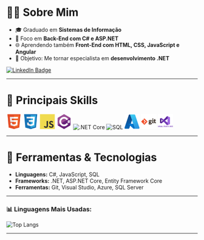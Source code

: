 # 👨‍💻 Sobre Mim

- 🎓 Graduado em **Sistemas de Informação**
- 🚀 Foco em **Back-End com C# e ASP.NET**
- 🌐 Aprendendo também **Front-End com HTML, CSS, JavaScript e Angular**
- 🎯 Objetivo: Me tornar especialista em **desenvolvimento .NET**

<div id="badges">
  <a href="https://www.linkedin.com/in/rafael-clare/" target="_blank">
    <img src="https://img.shields.io/badge/LinkedIn-blue?style=for-the-badge&logo=linkedin&logoColor=white" alt="LinkedIn Badge"/>
  </a>  
</div>

---

# 🚀 Principais Skills

<div> 
  <img src="https://github.com/devicons/devicon/blob/master/icons/html5/html5-original.svg" title="HTML5" alt="HTML" width="40" height="40"/>  
  <img src="https://github.com/devicons/devicon/blob/master/icons/css3/css3-original.svg" title="CSS3" alt="CSS" width="40" height="40"/>  
  <img src="https://github.com/devicons/devicon/blob/master/icons/javascript/javascript-original.svg" title="JavaScript" alt="JavaScript" width="40" height="40"/>  
  <img src="https://github.com/devicons/devicon/blob/master/icons/csharp/csharp-original.svg" title="C#" alt="C#" width="40" height="40"/>  
  <img src="https://icon.icepanel.io/Technology/svg/.NET-core.svg" title=".NET Core" alt=".NET Core" width="40" height="40"/>  
  <img src="https://img.icons8.com/external-soft-fill-juicy-fish/60/external-sql-servers-and-networks-soft-fill-soft-fill-juicy-fish.png" title="SQL" alt="SQL" width="40" height="40"/>  
  <img src="https://raw.githubusercontent.com/devicons/devicon/master/icons/azure/azure-original.svg" title="Azure" alt="Azure" width="40" height="40"/>  
  <img src="https://raw.githubusercontent.com/devicons/devicon/master/icons/git/git-original-wordmark.svg" title="Git" alt="Git" width="40" height="40"/>  
  <img src="https://raw.githubusercontent.com/devicons/devicon/master/icons/visualstudio/visualstudio-original-wordmark.svg" title="Visual Studio" alt="Visual Studio" width="40" height="40"/>
</div>

---

# 🧰 Ferramentas & Tecnologias

- **Linguagens:** C#, JavaScript, SQL  
- **Frameworks:** .NET, ASP.NET Core, Entity Framework Core  
- **Ferramentas:** Git, Visual Studio, Azure, SQL Server

---

### 📊 Linguagens Mais Usadas:

![Top Langs](https://github-readme-stats.vercel.app/api/top-langs/?username=rafaelclare99&layout=compact&theme=dark)

---


